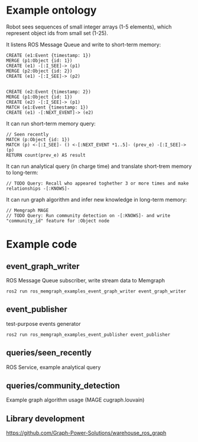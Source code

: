# Example ontology
Robot sees sequences of small integer arrays (1-5 elements), which represent object ids from small set (1-25).

It listens ROS Message Queue and write to short-term memory:
```
CREATE (e1:Event {timestamp: 1})
MERGE (p1:Object {id: 1})
CREATE (e1) -[:I_SEE]-> (p1)
MERGE (p2:Object {id: 2})
CREATE (e1) -[:I_SEE]-> (p2)


CREATE (e2:Event {timestamp: 2})
MERGE (p1:Object {id: 1})
CREATE (e2) -[:I_SEE]-> (p1)
MATCH (e1:Event {timestamp: 1})
CREATE (e1) -[:NEXT_EVENT]-> (e2)
```

It can run short-term memory query:
```
// Seen recently
MATCH (p:Object {id: 1})
MATCH (p) <-[:I_SEE]- () <-[:NEXT_EVENT *1..5]- (prev_e) -[:I_SEE]-> (p)
RETURN count(prev_e) AS result
```

It can run analytical query (in charge time) and translate short-trem memory to long-term:
```
// TODO Query: Recall who appeared toghether 3 or more times and make relationships -[:KNOWS]-
```

It can run graph algorithm and infer new knowledge in long-term memory:
```
// Memgraph MAGE
// TODO Query: Run community detection on -[:KNOWS]- and write "community_id" feature for :Object node
```


# Example code
## event_graph_writer
ROS Message Queue subscriber, write stream data to Memgraph
```
ros2 run ros_memgraph_examples_event_graph_writer event_graph_writer
```
## event_publisher
test-purpose events generator
```
ros2 run ros_memgraph_examples_event_publisher event_publisher
```
## queries/seen_recently
ROS Service, example analytical query
## queries/community_detection
Example graph algorithm usage (MAGE cugraph.louvain)


## Library development
https://github.com/Graph-Power-Solutions/warehouse_ros_graph